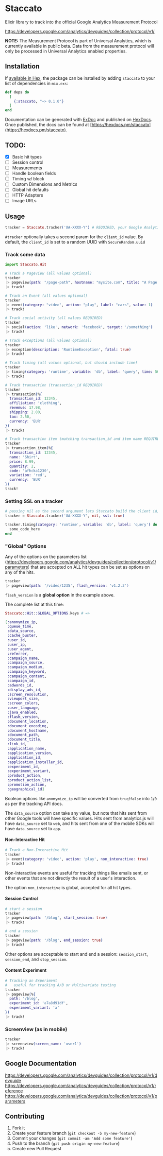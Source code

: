 # Staccato

Elixir library to track into the official Google Analytics Measurement Protocol

https://developers.google.com/analytics/devguides/collection/protocol/v1/

**NOTE:** The Measurement Protocol is part of Universal Analytics, which is currently available in public beta. Data from the measurement protocol will only be processed in Universal Analytics enabled properties.

## Installation

If [available in Hex](https://hex.pm/docs/publish), the package can be installed
by adding `staccato` to your list of dependencies in `mix.exs`:

```elixir
def deps do
  [
    {:staccato, "~> 0.1.0"}
  ]
end
```

Documentation can be generated with [ExDoc](https://github.com/elixir-lang/ex_doc)
and published on [HexDocs](https://hexdocs.pm). Once published, the docs can
be found at [https://hexdocs.pm/staccato](https://hexdocs.pm/staccato).

## TODO: ##

* [x] Basic hit types
* [ ] Session control
* [ ] Measurements
* [ ] Handle boolean fields
* [ ] Timing w/ block
* [ ] Custom Dimensions and Metrics
* [ ] Global hit defaults
* [ ] HTTP Adapters
* [ ] Image URLs

## Usage ##

```elixir
tracker = Staccato.tracker('UA-XXXX-Y') # REQUIRED, your Google Analytics Tracking ID
```

`#tracker` optionally takes a second param for the `client_id` value.
By default, the `client_id` is set to a random UUID with `SecureRandom.uuid`

### Track some data ###

```elixir
import Staccato.Hit

# Track a Pageview (all values optional)
tracker
|> pageview(path: "/page-path", hostname: "mysite.com", title: "A Page!")
|> track!

# Track an Event (all values optional)
tracker
|> event(category: "video", action: "play", label: "cars", value: 1)
|> track!

# Track social activity (all values REQUIRED)
tracker
|> social(action: 'like', network: 'facebook', target: '/something')
|> track!

# Track exceptions (all values optional)
tracker
|> exception(description: 'RuntimeException', fatal: true)
|> track!

# Track timing (all values optional, but should include time)
tracker
|> timing(category: 'runtime', variable: 'db', label: 'query', time: 50) # time in milliseconds
|> track!

# Track transaction (transaction_id REQUIRED)
tracker
|> transaction(%{
  transaction_id: 12345,
  affiliation: 'clothing',
  revenue: 17.98,
  shipping: 2.00,
  tax: 2.50,
  currency: 'EUR'
})
|> track!

# Track transaction item (matching transaction_id and item name REQUIRED)
tracker
|> transaction_item(%{
  transaction_id: 12345,
  name: 'Shirt',
  price: 8.99,
  quantity: 2,
  code: 'afhcka1230',
  variation: 'red',
  currency: 'EUR'
})
track!
```

### Setting SSL on a tracker ###

```elixir
# passing nil as the second argument lets Staccato build the client id, as the default
tracker = Staccato.tracker('UA-XXXX-Y', nil, ssl: true)
```

```elixir
tracker.timing(category: 'runtime', variable: 'db', label: 'query') do
  some_code_here
end
```

### "Global" Options ###

Any of the options on the parameters list (https://developers.google.com/analytics/devguides/collection/protocol/v1/parameters) that are accepted on ALL hit types can be set as options on any of the hits.

```elixir
tracker
|> pageview(path: '/video/1235', flash_version: 'v1.2.3')
```

`flash_version` is a **global option** in the example above.

The complete list at this time:

```elixir
Staccato::Hit::GLOBAL_OPTIONS.keys # =>

[:anonymize_ip,
 :queue_time,
 :data_source,
 :cache_buster,
 :user_id,
 :user_ip,
 :user_agent,
 :referrer,
 :campaign_name,
 :campaign_source,
 :campaign_medium,
 :campaign_keyword,
 :campaign_content,
 :campaign_id,
 :adwords_id,
 :display_ads_id,
 :screen_resolution,
 :viewport_size,
 :screen_colors,
 :user_language,
 :java_enabled,
 :flash_version,
 :document_location,
 :document_encoding,
 :document_hostname,
 :document_path,
 :document_title,
 :link_id,
 :application_name,
 :application_version,
 :application_id,
 :application_installer_id,
 :experiment_id,
 :experiment_variant,
 :product_action,
 :product_action_list,
 :promotion_action,
 :geographical_id]
```

Boolean options like `anonymize_ip` will be converted from `true`/`false` into `1`/`0` as per the tracking API docs.

The `data_source` option can take any value, but note that hits sent from other Google tools will have specific values.  Hits sent from analytics.js will have `data_source` set to `web`, and hits sent from one of the mobile SDKs will have `data_source` set to `app`.

#### Non-Interactive Hit ####

```elixir
# Track a Non-Interactive Hit
tracker
|> event(category: 'video', action: 'play', non_interactive: true)
|> track!
```

Non-Interactive events are useful for tracking things like emails sent, or other
events that are not directly the result of a user's interaction.

The option `non_interactive` is global, accepted for all hit types.

#### Session Control ####

```elixir
# start a session
tracker
|> pageview(path: '/blog', start_session: true)
|> track!

# end a session
tracker
|> pageview(path: '/blog', end_session: true)
|> track!
```

Other options are acceptable to start and end a session: `session_start`, `session_end`, and `stop_session`.

#### Content Experiment ####

```elixir
# Tracking an Experiment
#   useful for tracking A/B or Multivariate testing
tracker
|> pageview(%{
  path: '/blog',
  experiment_id: 'a7a8d91df',
  experiment_variant: 'a'
})
|> track!
```

### Screenview (as in mobile) ###

```elixir
tracker
|> screenview(screen_name: 'user1')
|> track!
```

## Google Documentation ##

https://developers.google.com/analytics/devguides/collection/protocol/v1/devguide
https://developers.google.com/analytics/devguides/collection/protocol/v1/reference
https://developers.google.com/analytics/devguides/collection/protocol/v1/parameters

## Contributing ##

1. Fork it
2. Create your feature branch (`git checkout -b my-new-feature`)
3. Commit your changes (`git commit -am 'Add some feature'`)
4. Push to the branch (`git push origin my-new-feature`)
5. Create new Pull Request
